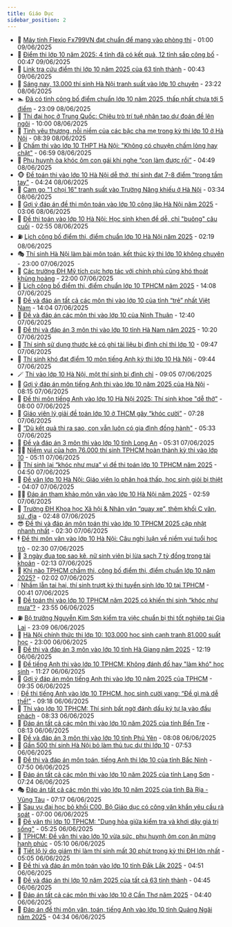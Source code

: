 ```yaml
---
title: Giáo Dục
sidebar_position: 2
---
```


<!-- dantri-giao-duc:START -->
- 🤡 [Máy tính Flexio Fx799VN đạt chuẩn để mang vào phòng thi](https://dantri.com.vn/giao-duc/may-tinh-flexio-fx799vn-dat-chuan-de-mang-vao-phong-thi-20250608215209495.htm) - 01:00 09/06/2025
- 🗽 [Điểm thi lớp 10 năm 2025: 4 tỉnh đã có kết quả, 12 tỉnh sắp công bố](https://dantri.com.vn/giao-duc/diem-thi-lop-10-nam-2025-4-tinh-da-co-ket-qua-12-tinh-sap-cong-bo-20250609015456529.htm) - 00:47 09/06/2025
- 🚦 [Link tra cứu điểm thi lớp 10 năm 2025 của 63 tỉnh thành](https://dantri.com.vn/giao-duc/link-tra-cuu-diem-thi-lop-10-nam-2025-cua-63-tinh-thanh-20250607160956504.htm) - 00:43 09/06/2025
- 🌋 [Sáng nay, 13.000 thí sinh Hà Nội tranh suất vào lớp 10 chuyên](https://dantri.com.vn/giao-duc/sang-nay-13000-thi-sinh-ha-noi-tranh-suat-vao-lop-10-chuyen-20250608225949908.htm) - 23:22 08/06/2025
- 🏊 [Đã có tỉnh công bố điểm chuẩn lớp 10 năm 2025, thấp nhất chưa tới 5 điểm](https://dantri.com.vn/giao-duc/da-co-tinh-cong-bo-diem-chuan-lop-10-nam-2025-thap-nhat-chua-toi-5-diem-20250609004849442.htm) - 23:09 08/06/2025
- 🎃 [Thi đại học ở Trung Quốc: Chiêu trò trí tuệ nhân tạo dự đoán đề lên ngôi](https://dantri.com.vn/giao-duc/thi-dai-hoc-o-trung-quoc-chieu-tro-tri-tue-nhan-tao-du-doan-de-len-ngoi-20250608105233258.htm) - 10:00 08/06/2025
- 💄 [Tình yêu thương, nỗi niềm của các bậc cha mẹ trong kỳ thi lớp 10 ở Hà Nội](https://dantri.com.vn/giao-duc/tinh-yeu-thuong-noi-niem-cua-cac-bac-cha-me-trong-ky-thi-lop-10-o-ha-noi-20250608153919139.htm) - 08:39 08/06/2025
- 🦅 [Chấm thi vào lớp 10 THPT Hà Nội: &quot;Không có chuyện chấm lỏng hay chặt&quot;](https://dantri.com.vn/giao-duc/cham-thi-vao-lop-10-thpt-ha-noi-khong-co-chuyen-cham-long-hay-chat-20250608115352987.htm) - 06:59 08/06/2025
- 🚦 [Phụ huynh òa khóc ôm con gái khi nghe “con làm được rồi”](https://dantri.com.vn/giao-duc/phu-huynh-oa-khoc-om-con-gai-khi-nghe-con-lam-duoc-roi-20250608113621169.htm) - 04:49 08/06/2025
- 🐵 [Đề toán thi vào lớp 10 Hà Nội dễ thở, thí sinh đạt 7-8 điểm &quot;trong tầm tay&quot;](https://dantri.com.vn/giao-duc/de-toan-thi-vao-lop-10-ha-noi-de-tho-thi-sinh-dat-7-8-diem-trong-tam-tay-20250607210741609.htm) - 04:24 08/06/2025
- 🐘 [Cam go &quot;1 chọi 16&quot; tranh suất vào Trường Năng khiếu ở Hà Nội](https://dantri.com.vn/giao-duc/cam-go-1-choi-16-tranh-suat-vao-truong-nang-khieu-o-ha-noi-20250608101652893.htm) - 03:34 08/06/2025
- 🦏 [Gợi ý đáp án đề thi môn toán vào lớp 10 công lập Hà Nội năm 2025](https://dantri.com.vn/giao-duc/goi-y-dap-an-de-thi-mon-toan-vao-lop-10-cong-lap-ha-noi-nam-2025-20250607214852523.htm) - 03:06 08/06/2025
- 💼 [Đề thi toán vào lớp 10 Hà Nội: Học sinh khen đề dễ, chỉ &quot;buông&quot; câu cuối](https://dantri.com.vn/giao-duc/de-thi-toan-vao-lop-10-ha-noi-hoc-sinh-khen-de-de-chi-buong-cau-cuoi-20250607214508792.htm) - 02:55 08/06/2025
- ⛽️ [Lịch công bố điểm thi, điểm chuẩn lớp 10 Hà Nội năm 2025](https://dantri.com.vn/giao-duc/lich-cong-bo-diem-thi-diem-chuan-lop-10-ha-noi-nam-2025-20250608084048179.htm) - 02:19 08/06/2025
- 🎭 [Thí sinh Hà Nội làm bài môn toán, kết thúc kỳ thi lớp 10 không chuyên](https://dantri.com.vn/giao-duc/thi-sinh-ha-noi-lam-bai-mon-toan-ket-thuc-ky-thi-lop-10-khong-chuyen-20250607205507117.htm) - 23:00 07/06/2025
- 🎃 [Các trường ĐH Mỹ tích cực hợp tác với chính phủ cũng khó thoát khủng hoảng](https://dantri.com.vn/giao-duc/cac-truong-dh-my-tich-cuc-hop-tac-voi-chinh-phu-cung-kho-thoat-khung-hoang-20250607115300969.htm) - 22:00 07/06/2025
- 🚀 [Lịch công bố điểm thi, điểm chuẩn lớp 10 TPHCM năm 2025](https://dantri.com.vn/giao-duc/lich-cong-bo-diem-thi-diem-chuan-lop-10-tphcm-nam-2025-20250607210616400.htm) - 14:08 07/06/2025
- 👀 [Đề và đáp án tất cả các môn thi vào lớp 10 của tỉnh “trẻ” nhất Việt Nam](https://dantri.com.vn/giao-duc/de-va-dap-an-tat-ca-cac-mon-thi-vao-lop-10-cua-tinh-tre-nhat-viet-nam-20250607205758708.htm) - 14:04 07/06/2025
- 🌝 [Đề và đáp án các môn thi vào lớp 10 của Ninh Thuận](https://dantri.com.vn/giao-duc/de-va-dap-an-cac-mon-thi-vao-lop-10-cua-ninh-thuan-20250531094757763.htm) - 12:40 07/06/2025
- 🤗 [Đề thi và đáp án 3 môn thi vào lớp 10 tỉnh Hà Nam năm 2025](https://dantri.com.vn/giao-duc/de-thi-va-dap-an-3-mon-thi-vao-lop-10-tinh-ha-nam-nam-2025-20250606123626320.htm) - 10:20 07/06/2025
- 🦄 [Thí sinh sử dụng thước kẻ có ghi tài liệu bị đình chỉ thi lớp 10](https://dantri.com.vn/giao-duc/thi-sinh-su-dung-thuoc-ke-co-ghi-tai-lieu-bi-dinh-chi-thi-lop-10-20250607164339985.htm) - 09:47 07/06/2025
- 🦍 [Thí sinh khó đạt điểm 10 môn tiếng Anh kỳ thi lớp 10 Hà Nội](https://dantri.com.vn/giao-duc/thi-sinh-kho-dat-diem-10-mon-tieng-anh-ky-thi-lop-10-ha-noi-20250607150019619.htm) - 09:44 07/06/2025
- 🪄 [Thi vào lớp 10 Hà Nội, một thí sinh bị đình chỉ](https://dantri.com.vn/giao-duc/thi-vao-lop-10-ha-noi-mot-thi-sinh-bi-dinh-chi-20250607160025332.htm) - 09:05 07/06/2025
- 🦆 [Gợi ý đáp án môn tiếng Anh thi vào lớp 10 năm 2025 của Hà Nội](https://dantri.com.vn/giao-duc/goi-y-dap-an-mon-tieng-anh-thi-vao-lop-10-nam-2025-cua-ha-noi-20250607081354293.htm) - 08:15 07/06/2025
- 🚀 [Đề thi môn tiếng Anh vào lớp 10 Hà Nội 2025: Thí sinh khoe &quot;dễ thở&quot;](https://dantri.com.vn/giao-duc/de-thi-mon-tieng-anh-vao-lop-10-ha-noi-2025-thi-sinh-khoe-de-tho-20250606224937347.htm) - 08:00 07/06/2025
- 🦒 [Giáo viên lý giải đề toán lớp 10 ở THCM gây “khóc cười”](https://dantri.com.vn/giao-duc/giao-vien-ly-giai-de-toan-lop-10-o-thcm-gay-khoc-cuoi-20250607135947168.htm) - 07:28 07/06/2025
- 🤡 [“Dù kết quả thi ra sao, con vẫn luôn có gia đình đồng hành&quot;](https://dantri.com.vn/giao-duc/du-ket-qua-thi-ra-sao-con-van-luon-co-gia-dinh-dong-hanh-20250607120848218.htm) - 05:33 07/06/2025
- 🤔 [Đề và đáp án 3 môn thi vào lớp 10 tỉnh Long An](https://dantri.com.vn/giao-duc/de-va-dap-an-3-mon-thi-vao-lop-10-tinh-long-an-20250606150432701.htm) - 05:31 07/06/2025
- 🧑‍💻 [Niềm vui của hơn 76.000 thí sinh TPHCM hoàn thành kỳ thi vào lớp 10](https://dantri.com.vn/giao-duc/niem-vui-cua-hon-76000-thi-sinh-tphcm-hoan-thanh-ky-thi-vao-lop-10-20250607114741520.htm) - 05:11 07/06/2025
- 🤡 [Thí sinh lại “khóc như mưa” vì đề thi toán lớp 10 TPHCM năm 2025](https://dantri.com.vn/giao-duc/thi-sinh-lai-khoc-nhu-mua-vi-de-thi-toan-lop-10-tphcm-nam-2025-20250607114139831.htm) - 04:50 07/06/2025
- 🧠 [Đề văn lớp 10 Hà Nội: Giáo viên lo phân hoá thấp, học sinh giỏi bị thiệt](https://dantri.com.vn/giao-duc/de-van-lop-10-ha-noi-giao-vien-lo-phan-hoa-thap-hoc-sinh-gioi-bi-thiet-20250607085200140.htm) - 04:07 07/06/2025
- 🧑‍💻 [Đáp án tham khảo môn văn vào lớp 10 Hà Nội năm 2025](https://dantri.com.vn/giao-duc/dap-an-tham-khao-mon-van-vao-lop-10-ha-noi-nam-2025-20250606224248672.htm) - 02:59 07/06/2025
- 🧠 [Trường ĐH Khoa học Xã hội &amp; Nhân văn “quay xe”, thêm khối C văn, sử, địa](https://dantri.com.vn/giao-duc/truong-dh-khoa-hoc-xa-hoi-nhan-van-quay-xe-them-khoi-c-van-su-dia-20250606221746033.htm) - 02:48 07/06/2025
- 😎 [Đề thi và đáp án môn toán thi vào lớp 10 TPHCM 2025 cập nhật nhanh nhất](https://dantri.com.vn/giao-duc/de-thi-va-dap-an-mon-toan-thi-vao-lop-10-tphcm-2025-cap-nhat-nhanh-nhat-20250607075826852.htm) - 02:30 07/06/2025
- 🕴 [Đề thi môn văn vào lớp 10 Hà Nội: Câu nghị luận về niềm vui tuổi học trò](https://dantri.com.vn/giao-duc/de-thi-mon-van-vao-lop-10-ha-noi-cau-nghi-luan-ve-niem-vui-tuoi-hoc-tro-20250606222042937.htm) - 02:30 07/06/2025
- 🧠 [3 ngày đua top sao kê, nữ sinh viên bị lừa sạch 7 tỷ đồng trong tài khoản](https://dantri.com.vn/giao-duc/3-ngay-dua-top-sao-ke-nu-sinh-vien-bi-lua-sach-7-ty-dong-trong-tai-khoan-20250607090600713.htm) - 02:13 07/06/2025
- 🚀 [Khi nào TPHCM chấm thi, công bố điểm thi, điểm chuẩn lớp 10 năm 2025?](https://dantri.com.vn/giao-duc/khi-nao-tphcm-cham-thi-cong-bo-diem-thi-diem-chuan-lop-10-nam-2025-20250607084428620.htm) - 02:02 07/06/2025
- 🕯 [Nhầm lẫn tai hại, thí sinh trượt kỳ thi tuyển sinh lớp 10 tại TPHCM](https://dantri.com.vn/giao-duc/nham-lan-tai-hai-thi-sinh-truot-ky-thi-tuyen-sinh-lop-10-tai-tphcm-20250607073257493.htm) - 00:41 07/06/2025
- 🧰 [Đề toán thi vào lớp 10 TPHCM năm 2025 có khiến thí sinh “khóc như mưa”?](https://dantri.com.vn/giao-duc/de-toan-thi-vao-lop-10-tphcm-nam-2025-co-khien-thi-sinh-khoc-nhu-mua-20250607064517693.htm) - 23:55 06/06/2025
- ⛽️ [Bộ trưởng Nguyễn Kim Sơn kiểm tra việc chuẩn bị thi tốt nghiệp tại Gia Lai](https://dantri.com.vn/giao-duc/bo-truong-nguyen-kim-son-kiem-tra-viec-chuan-bi-thi-tot-nghiep-tai-gia-lai-20250606181851332.htm) - 23:09 06/06/2025
- 🤖 [Hà Nội chính thức thi lớp 10: 103.000 học sinh cạnh tranh 81.000 suất học](https://dantri.com.vn/giao-duc/ha-noi-chinh-thuc-thi-lop-10-103000-hoc-sinh-canh-tranh-81000-suat-hoc-20250606134318544.htm) - 23:00 06/06/2025
- 🦍 [Đề thi và đáp án 3 môn vào lớp 10 tỉnh Hà Giang năm 2025](https://dantri.com.vn/giao-duc/de-thi-va-dap-an-3-mon-vao-lop-10-tinh-ha-giang-nam-2025-20250605035928505.htm) - 12:19 06/06/2025
- 🐘 [Đề tiếng Anh thi vào lớp 10 TPHCM: Không đánh đố hay &quot;làm khó&quot; học sinh](https://dantri.com.vn/giao-duc/de-tieng-anh-thi-vao-lop-10-tphcm-khong-danh-do-hay-lam-kho-hoc-sinh-20250606163212113.htm) - 11:27 06/06/2025
- 🌊 [Gợi ý đáp án môn tiếng Anh thi vào lớp 10 năm 2025 của TPHCM](https://dantri.com.vn/giao-duc/goi-y-dap-an-mon-tieng-anh-thi-vao-lop-10-nam-2025-cua-tphcm-20250605151307202.htm) - 09:35 06/06/2025
- 🕯 [Đề thi tiếng Anh vào lớp 10 TPHCM, học sinh cười vang: “Đề gì mà dễ thế!”](https://dantri.com.vn/giao-duc/de-thi-tieng-anh-vao-lop-10-tphcm-hoc-sinh-cuoi-vang-de-gi-ma-de-the-20250606161651444.htm) - 09:18 06/06/2025
- 🐎 [Thi vào lớp 10 TPHCM: Thí sinh bất ngờ đánh dấu ký tự lạ vào đầu phách](https://dantri.com.vn/giao-duc/thi-vao-lop-10-tphcm-thi-sinh-bat-ngo-danh-dau-ky-tu-la-vao-dau-phach-20250605052921593.htm) - 08:33 06/06/2025
- 🐻 [Đáp án tất cả các môn thi vào lớp 10 năm 2025 của tỉnh Bến Tre](https://dantri.com.vn/giao-duc/dap-an-tat-ca-cac-mon-thi-vao-lop-10-nam-2025-cua-tinh-ben-tre-20250602142137408.htm) - 08:13 06/06/2025
- 🐎 [Đề và đáp án 3 môn thi vào lớp 10 tỉnh Phú Yên](https://dantri.com.vn/giao-duc/de-va-dap-an-3-mon-thi-vao-lop-10-tinh-phu-yen-20250606180901875.htm) - 08:08 06/06/2025
- 🫣 [Gần 500 thí sinh Hà Nội bỏ làm thủ tục dự thi lớp 10](https://dantri.com.vn/giao-duc/gan-500-thi-sinh-ha-noi-bo-lam-thu-tuc-du-thi-lop-10-20250606144151983.htm) - 07:53 06/06/2025
- 🤭 [Đề thi và đáp án môn toán, tiếng Anh thi lớp 10 của tỉnh Bắc Ninh](https://dantri.com.vn/giao-duc/de-thi-va-dap-an-mon-toan-tieng-anh-thi-lop-10-cua-tinh-bac-ninh-20250605183724136.htm) - 07:50 06/06/2025
- 🥳 [Đáp án tất cả các môn thi vào lớp 10 năm 2025 của tỉnh Lạng Sơn](https://dantri.com.vn/giao-duc/dap-an-tat-ca-cac-mon-thi-vao-lop-10-nam-2025-cua-tinh-lang-son-20250602181351302.htm) - 07:24 06/06/2025
- 🎭 [Đáp án tất cả các môn thi vào lớp 10 năm 2025 của tỉnh Bà Rịa - Vũng Tàu](https://dantri.com.vn/giao-duc/dap-an-tat-ca-cac-mon-thi-vao-lop-10-nam-2025-cua-tinh-ba-ria-vung-tau-20250602155735576.htm) - 07:17 06/06/2025
- 🥸 [Sau vụ đại học bỏ khối C00, Bộ Giáo dục có công văn khẩn yêu cầu rà soát](https://dantri.com.vn/giao-duc/sau-vu-dai-hoc-bo-khoi-c00-bo-giao-duc-co-cong-van-khan-yeu-cau-ra-soat-20250606140858883.htm) - 07:00 06/06/2025
- 🦣 [Đề văn thi lớp 10 TPHCM: &quot;Dung hòa giữa kiểm tra và khơi dậy giá trị sống&quot;](https://dantri.com.vn/giao-duc/de-van-thi-lop-10-tphcm-dung-hoa-giua-kiem-tra-va-khoi-day-gia-tri-song-20250606120331526.htm) - 05:25 06/06/2025
- 🤔 [TPHCM: Đề văn thi vào lớp 10 vừa sức, phụ huynh ôm con ăn mừng hạnh phúc](https://dantri.com.vn/giao-duc/tphcm-de-van-thi-vao-lop-10-vua-suc-phu-huynh-om-con-an-mung-hanh-phuc-20250606115344915.htm) - 05:10 06/06/2025
- 🦣 [Tiết lộ lý do giám thị làm thí sinh mất 30 phút trong kỳ thi ĐH lớn nhất](https://dantri.com.vn/giao-duc/tiet-lo-ly-do-giam-thi-lam-thi-sinh-mat-30-phut-trong-ky-thi-dh-lon-nhat-20250606120228472.htm) - 05:05 06/06/2025
- 🐲 [Đề thi và đáp án môn toán vào lớp 10 tỉnh Đắk Lắk 2025](https://dantri.com.vn/giao-duc/de-thi-va-dap-an-mon-toan-vao-lop-10-tinh-dak-lak-2025-20250605163117396.htm) - 04:51 06/06/2025
- 🔭 [Đề và đáp án thi lớp 10 năm 2025 của tất cả 63 tỉnh thành](https://dantri.com.vn/giao-duc/de-va-dap-an-thi-lop-10-nam-2025-cua-tat-ca-63-tinh-thanh-20250601162114279.htm) - 04:45 06/06/2025
- 🥷 [Đáp án tất cả các môn thi vào lớp 10 ở Cần Thơ năm 2025](https://dantri.com.vn/giao-duc/dap-an-tat-ca-cac-mon-thi-vao-lop-10-o-can-tho-nam-2025-20250602180900647.htm) - 04:40 06/06/2025
- 🎊 [Đáp án đề thi môn văn, toán, tiếng Anh vào lớp 10 tỉnh Quảng Ngãi năm 2025](https://dantri.com.vn/giao-duc/dap-an-de-thi-mon-van-toan-tieng-anh-vao-lop-10-tinh-quang-ngai-nam-2025-20250605101524060.htm) - 04:34 06/06/2025<!-- dantri-giao-duc:END -->
